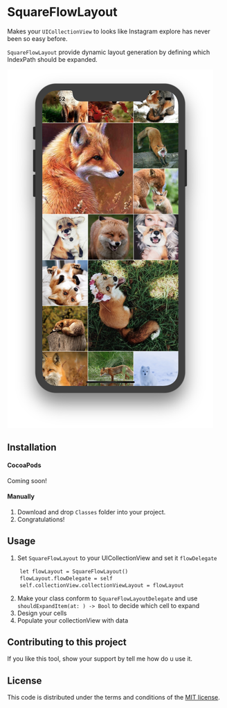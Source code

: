 # SquareFlowLayout

 Makes your `UICollectionView` to looks like Instagram explore has never been so easy before. 

 `SquareFlowLayout` provide dynamic layout generation by defining which IndexPath should be expanded.

![Demo](https://github.com/ChernyshenkoTaras/SquareFlowLayout/blob/master/SquareFlowLayout/Screenshots/SquareFlowLayout-2.png)
## Installation

#### CocoaPods

Coming soon!

#### Manually

1. Download and drop ```Classes``` folder into your project.
2. Congratulations!

## Usage

1. Set `SquareFlowLayout` to your UICollectionView and set it `flowDelegate`

```
    let flowLayout = SquareFlowLayout()
    flowLayout.flowDelegate = self
    self.collectionView.collectionViewLayout = flowLayout
```

2. Make your class conform to `SquareFlowLayoutDelegate` and use `shouldExpandItem(at: ) -> Bool` to decide which cell to expand
3. Design your cells
3. Populate your collectionView with data

## Contributing to this project

If you like this tool, show your support by tell me how do u use it.

## License

This code is distributed under the terms and conditions of the [MIT license](LICENSE).
